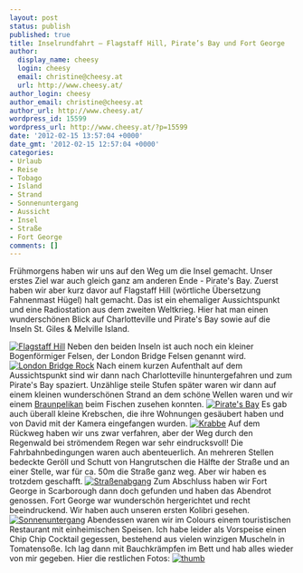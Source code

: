 ```yaml
---
layout: post
status: publish
published: true
title: Inselrundfahrt – Flagstaff Hill, Pirate’s Bay und Fort George
author:
  display_name: cheesy
  login: cheesy
  email: christine@cheesy.at
  url: http://www.cheesy.at/
author_login: cheesy
author_email: christine@cheesy.at
author_url: http://www.cheesy.at/
wordpress_id: 15599
wordpress_url: http://www.cheesy.at/?p=15599
date: '2012-02-15 13:57:04 +0000'
date_gmt: '2012-02-15 12:57:04 +0000'
categories:
- Urlaub
- Reise
- Tobago
- Island
- Strand
- Sonnenuntergang
- Aussicht
- Insel
- Straße
- Fort George
comments: []
---
```

<!--:de-->Frühmorgens haben wir uns auf den Weg um die Insel gemacht. Unser erstes Ziel war auch gleich ganz am anderen Ende - Pirate's Bay. Zuerst haben wir aber kurz davor auf Flagstaff Hill (wörtliche Übersetzung Fahnenmast Hügel) halt gemacht. Das ist ein ehemaliger Aussichtspunkt und eine Radiostation aus dem zweiten Weltkrieg. Hier hat man einen wunderschönen Blick auf Charlotteville und Pirate's Bay sowie auf die Inseln St. Giles & Melville Island.
[![](http://www.cheesy.at/wp-content/uploads/IMG_0520-300x200.jpg "Flagstaff Hill")](http://www.cheesy.at/wp-content/uploads/IMG_0520.jpg)
Neben den beiden Inseln ist auch noch ein kleiner Bogenförmiger Felsen, der London Bridge Felsen genannt wird.
[![](http://www.cheesy.at/wp-content/uploads/IMG_0523-300x200.jpg "London Bridge Rock")](http://www.cheesy.at/wp-content/uploads/IMG_0523.jpg)
Nach einem kurzen Aufenthalt auf dem Aussichtspunkt sind wir dann nach Charlotteville hinuntergefahren und zum Pirate's Bay spaziert. Unzählige steile Stufen später waren wir dann auf einem kleinen wunderschönen Strand an dem schöne Wellen waren und wir einem [Braunpelikan](http://de.wikipedia.org/wiki/Braunpelikan) beim Fischen zusehen konnten.
[![](http://www.cheesy.at/wp-content/uploads/IMG_0562Su-300x199.jpg "Pirate's Bay")](http://www.cheesy.at/wp-content/uploads/IMG_0562Su.jpg)
Es gab auch überall kleine Krebschen, die ihre Wohnungen gesäubert haben und von David mit der Kamera eingefangen wurden.
[![](http://www.cheesy.at/wp-content/uploads/IMG_0725-300x103.jpg "Krabbe")](http://www.cheesy.at/wp-content/uploads/IMG_0725.jpg)
Auf dem Rückweg haben wir uns zwar verfahren, aber der Weg durch den Regenwald bei strömendem Regen war sehr eindrucksvoll! Die Fahrbahnbedingungen waren auch abenteuerlich. An mehreren Stellen bedeckte Geröll und Schutt von Hangrutschen die Hälfte der Straße und an einer Stelle, war für ca. 50m die Straße ganz weg. Aber wir haben es trotzdem geschafft.
[![](http://www.cheesy.at/wp-content/uploads/IMG_0785-300x200.jpg "Straßenabgang")](http://www.cheesy.at/wp-content/uploads/IMG_0785.jpg)
Zum Abschluss haben wir Fort George in Scarborough dann doch gefunden und haben das Abendrot genossen. Fort George war wunderschön hergerichtet und recht beeindruckend. Wir haben auch unseren ersten Kolibri gesehen.
[![](http://www.cheesy.at/wp-content/uploads/IMG_0956-300x200.jpg "Sonnenuntergang")](http://www.cheesy.at/wp-content/uploads/IMG_0956.jpg)
Abendessen waren wir im Colours einem touristischen Restaurant mit einheimischen Speisen. Ich habe leider als Vorspeise einen Chip Chip Cocktail gegessen, bestehend aus vielen winzigen Muscheln in Tomatensoße. Ich lag dann mit Bauchkrämpfen im Bett und hab alles wieder von mir gegeben.
Hier die restlichen Fotos:
[![](http://www.cheesy.at/wp-content/uploads/thumb11.jpg "thumb")](http://www.cheesy.at/fotos/urlaub/2012-2013/trinidad-tobago/flagstaff-hill-pirates-bay-und-fort-george/)
